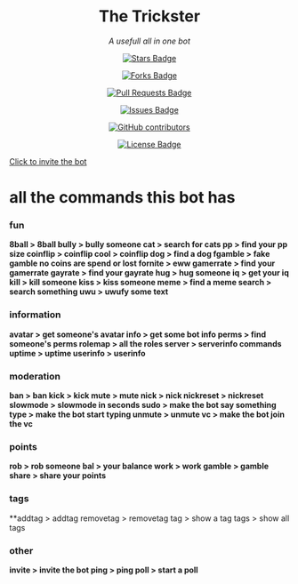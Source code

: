 <h1 align="center">The Trickster</h1>

<p align="center"><i>A usefull all in one bot</i></p>

<div align="center">

  <a href="https://github.com/SkyBlockDev/The-trickster/stargazers"><img src="https://img.shields.io/github/stars/SkyBlockDev/The-trickster" alt="Stars Badge"/></a>

<a href="https://github.com/SkyBlockDev/The-trickster/network/members"><img src="https://img.shields.io/github/forks/SkyBlockDev/The-trickster" alt="Forks Badge"/></a>

<a href="https://github.com/SkyBlockDev/The-trickster/pulls"><img src="https://img.shields.io/github/issues-pr/SkyBlockDev/The-trickster" alt="Pull Requests Badge"/></a>

<a href="https://github.com/SkyBlockDev/The-trickster/issues"><img src="https://img.shields.io/github/issues/SkyBlockDev/The-trickster" alt="Issues Badge"/></a>

<a href="https://github.com/SkyBlockDev/The-trickster/graphs/contributors"><img alt="GitHub contributors" src="https://img.shields.io/github/contributors/SkyBlockDev/The-trickster?color=2b9348"></a>

<a href="https://github.com/SkyBlockDev/The-trickster/blob/master/LICENSE"><img src="https://img.shields.io/github/license/SkyBlockDev/The-trickster?color=2b9348" alt="License Badge"/></a>

</div>

<p class="has-line-data" data-line-start="0" data-line-end="1"><a href="https://discord.com/oauth2/authorize?client_id=748985087420399717&amp;scope=bot&amp;permissions=67120320">Click to invite the bot</a></p>

<h1 id="all-the-commands-this-bot-has">all the commands this bot has</h1>
<h3 id="fun">fun</h3>
<p><strong>8ball &gt; 8ball
bully &gt; bully someone
cat &gt; search for cats
pp &gt; find your pp size
coinflip &gt; coinflip
cool &gt; coinflip
dog &gt; find a dog
fgamble &gt; fake gamble no coins are spend or lost
fornite &gt; eww
gamerrate &gt; find your gamerrate
gayrate &gt; find your gayrate
hug &gt; hug someone
iq &gt; get your iq
kill &gt; kill someone
kiss &gt; kiss someone
meme &gt; find a meme
search &gt; search something
uwu &gt; uwufy some text</strong></p>
<h3 id="information">information</h3>
<p><strong>avatar &gt; get someone&#39;s avatar
info &gt; get some bot info 
perms &gt; find someone&#39;s perms
rolemap &gt; all the roles
server &gt; serverinfo commands
uptime &gt; uptime
userinfo &gt; userinfo</strong></p>
<h3 id="moderation">moderation</h3>
<p><strong>ban &gt; ban
kick &gt; kick
mute &gt; mute
nick &gt; nick
nickreset &gt; nickreset
slowmode &gt; slowmode in seconds
sudo &gt; make the bot say something
type &gt; make the bot start typing
unmute &gt; unmute
vc &gt; make the bot join the vc</strong></p>
<h3 id="points">points</h3>
<p><strong>rob &gt; rob someone
bal &gt; your balance
work &gt; work
gamble &gt; gamble
share &gt; share your points</strong></p>
<h3 id="tags">tags</h3>
<p>**addtag &gt; addtag
removetag &gt; removetag
tag &gt; show a tag
tags &gt; show all tags</p>
<h3 id="other">other</h3>
<p><strong>invite &gt; invite the bot
ping &gt; ping
poll &gt; start a poll</strong></p>

